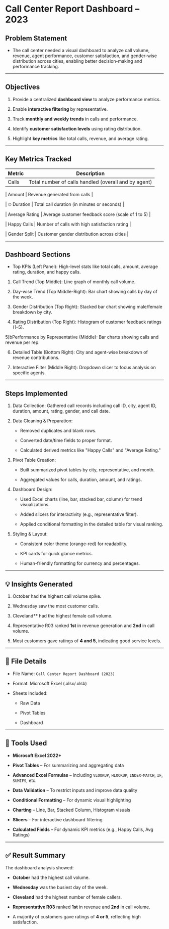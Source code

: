 
# Call Center Report Dashboard – 2023 

## Problem Statement 

- The call center needed a visual dashboard to analyze call volume, revenue, agent performance, customer satisfaction, and gender-wise distribution across cities, enabling better decision-making and performance tracking.
---

## Objectives

1. Provide a centralized **dashboard view** to analyze performance metrics.
 
2. Enable **interactive filtering** by representative.

3. Track **monthly and weekly trends** in calls and performance.
   
4. Identify **customer satisfaction levels** using rating distribution.
   
5. Highlight **key metrics** like total calls, revenue, and average rating.

---

## Key Metrics Tracked

| Metric            | Description |
|-------------------|-------------|
|  Calls         | Total number of calls handled (overall and by agent) |

|  Amount        | Revenue generated from calls |

| ⏱ Duration      | Total call duration (in minutes or seconds) |

|  Average Rating | Average customer feedback score (scale of 1 to 5) |

|  Happy Calls   | Number of calls with high satisfaction rating |

|  Gender Split  | Customer gender distribution across cities |

---

## Dashboard Sections

-  Top KPIs (Left Panel): High-level stats like total calls, amount, average rating, duration, and happy calls.
  
  1) Call Trend (Top Middle): Line graph of monthly call volume.
 
  2) Day-wise Trend (Top Middle-Right): Bar chart showing calls by day of the week.
 
  3) Gender Distribution (Top Right): Stacked bar chart showing male/female breakdown by city.
 
  4) Rating Distribution (Top Right): Histogram of customer feedback ratings (1–5).
  
  5)bPerformance by Representative (Middle): Bar charts showing calls and revenue per rep.
 
  6) Detailed Table (Bottom Right): City and agent-wise breakdown of revenue contributions.
  
  7) Interactive Filter (Middle Right): Dropdown slicer to focus analysis on specific agents.

---

## Steps Implemented

1) Data Collection: Gathered call records including call ID, city, agent ID, duration, amount, rating, gender, and call date.

2) Data Cleaning & Preparation:

   - Removed duplicates and blank rows.
     
   - Converted date/time fields to proper format.
     
   - Calculated derived metrics like "Happy Calls" and "Average Rating."

3) Pivot Table Creation:
   
   - Built summarized pivot tables by city, representative, and month.
     
   - Aggregated values for calls, duration, amount, and ratings.

4) Dashboard Design:

   - Used Excel charts (line, bar, stacked bar, column) for trend visualizations.
     
   - Added slicers for interactivity (e.g., representative filter).
     
   - Applied conditional formatting in the detailed table for visual ranking.

5) Styling & Layout:
   
   - Consistent color theme (orange-red) for readability.
     
   - KPI cards for quick glance metrics.
     
   - Human-friendly formatting for currency and percentages.

---

## 💡 Insights Generated

1) October had the highest call volume spike.

2) Wednesday saw the most customer calls.

3) Cleveland** had the highest female call volume.
   
4) Representative R03 ranked **1st** in revenue generation and **2nd** in call volume.

5) Most customers gave ratings of **4 and 5**, indicating good service levels.

---

## 📁 File Details

- File Name: `Call Center Report Dashboard (2023)`
 
- Format: Microsoft Excel (.xlsx/.xlsb)
  
- Sheets Included:
  
  - Raw Data
    
  - Pivot Tables
    
  - Dashboard

---

## 🔧 Tools Used

- **Microsoft Excel 2022+**
  
- **Pivot Tables** – For summarizing and aggregating data
  
- **Advanced Excel Formulas** – Including `VLOOKUP`, `HLOOKUP`, `INDEX-MATCH`, `IF`, `SUMIFS`, etc.
  
- **Data Validation** – To restrict inputs and improve data quality
  
- **Conditional Formatting** – For dynamic visual highlighting
  
- **Charting** – Line, Bar, Stacked Column, Histogram visuals
  
- **Slicers** – For interactive dashboard filtering
  
- **Calculated Fields** – For dynamic KPI metrics (e.g., Happy Calls, Avg Ratings)

---

## ✅ Result Summary

The dashboard analysis showed:

- **October** had the highest call volume.
  
- **Wednesday** was the busiest day of the week.
  
- **Cleveland** had the highest number of female callers.
  
- **Representative R03** ranked **1st** in revenue and **2nd** in call volume.
  
- A majority of customers gave ratings of **4 or 5**, reflecting high satisfaction.
